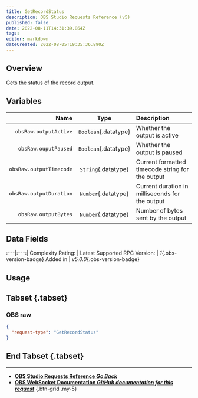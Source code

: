 ```yaml
---
title: GetRecordStatus
description: OBS Studio Requests Reference (v5)
published: false
date: 2022-08-11T14:31:39.864Z
tags: 
editor: markdown
dateCreated: 2022-08-05T19:35:36.890Z
---
```


## Overview
Gets the status of the record output.

## Variables
Name | Type | Description | 
----:|:---------:|:------------|
`obsRaw.outputActive` | `Boolean`{.datatype} | Whether the output is active
`obsRaw.ouputPaused` | `Boolean`{.datatype} | Whether the output is paused
`obsRaw.outputTimecode` | `String`{.datatype} | Current formatted timecode string for the output
`obsRaw.outputDuration` | `Number`{.datatype} | Current duration in milliseconds for the output
`obsRaw.outputBytes` | `Number`{.datatype} | Number of bytes sent by the output

## Data Fields
:---|:---:|
Complexity Rating: | <span class="stars stars--2"></span>
Latest Supported RPC Version: | *1*{.obs-version-badge}
Added in | *v5.0.0*{.obs-version-badge}

## Usage
## Tabset {.tabset}
### OBS raw
```json
{
  "request-type": "GetRecordStatus"
}
```
## End Tabset {.tabset}

---

- [<i class="mdi mdi-chevron-left"></i>**OBS Studio Requests Reference *Go Back***](/en/Broadcasters/OBS/Requests)
- [<i class="mdi mdi-github"></i> **OBS WebSocket Documentation *GitHub documentation for this request***](https://github.com/obsproject/obs-websocket/blob/master/docs/generated/protocol.md#getrecordstatus)
{.btn-grid .my-5}